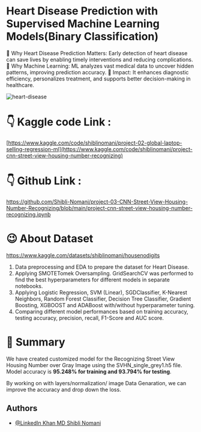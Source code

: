 
# Heart Disease Prediction with Supervised Machine Learning Models(Binary Classification)

💖 Why Heart Disease Prediction Matters: Early detection of heart disease can save lives by enabling timely interventions and reducing complications. 🧠 Why Machine Learning: ML analyzes vast medical data to uncover hidden patterns, improving prediction accuracy. 🚀 Impact: It enhances diagnostic efficiency, personalizes treatment, and supports better decision-making in healthcare.

![heart-disease](https://github.com/user-attachments/assets/426d47a3-659e-473e-80bf-402a384703db)

# 👇 Kaggle code Link :
[https://www.kaggle.com/code/shiblinomani/project-02-global-laptop-selling-regression-ml](https://www.kaggle.com/code/shiblinomani/project-cnn-street-view-housing-number-recognizing)
# 👇 Github Link :
https://github.com/Shibli-Nomani/project-03-CNN-Street-View-Housing-Number-Recognizing/blob/main/project-cnn-street-view-housing-number-recognizing.ipynb
# 😉 About Dataset
https://www.kaggle.com/datasets/shiblinomani/housenodigits

1. Data preprocessing and EDA to prepare the dataset for Heart Disease.
2. Applying SMOTETomek Oversampling. GridSearchCV was performed to find the best hyperparameters for different models in separate notebooks.
3. Applying Logistic Regression, SVM (Linear), SGDClassifier, K-Nearest Neighbors, Random Forest Classifier, Decision Tree Classifier, Gradient Boosting, XGBOOST and ADABoost with/without hyperparameter tuning.
4. Comparing different model performances based on training accuracy, testing accuracy, precision, recall, F1-Score and AUC score.
   
# 🎢 Summary 
We have created customized model for the Recognizing Street View Housing Number over Gray Image using the SVHN_single_grey1.h5 file. Model accuracy is **95.248% for training and 93.794% for testing**.

By working on with layers/normalization/ image Data Genaration, we can improve the accuracy and drop down the loss.

## Authors

- [@LinkedIn Khan MD Shibli Nomani](https://www.linkedin.com/in/khan-md-shibli-nomani-45445612b/)
